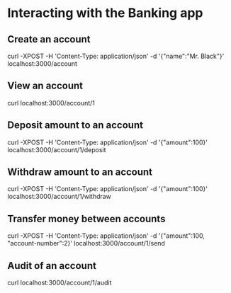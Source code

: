 # Interacting with the Banking app
## Create an account
curl  -XPOST -H 'Content-Type: application/json' -d '{"name":"Mr. Black"}' localhost:3000/account

## View an account
curl   localhost:3000/account/1

## Deposit amount to an account
curl  -XPOST -H 'Content-Type: application/json' -d '{"amount":100}' localhost:3000/account/1/deposit

## Withdraw amount to an account
curl  -XPOST -H 'Content-Type: application/json' -d '{"amount":100}' localhost:3000/account/1/withdraw

## Transfer money between accounts
curl  -XPOST -H 'Content-Type: application/json' -d '{"amount":100, "account-number":2}' localhost:3000/account/1/send

## Audit of an account
curl localhost:3000/account/1/audit
